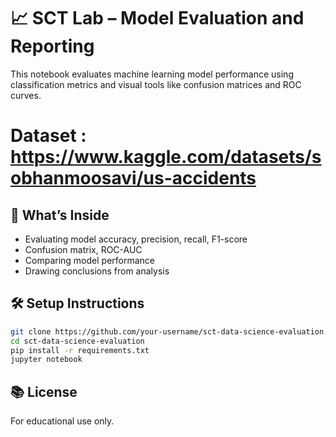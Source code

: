 # 📈 SCT Lab – Model Evaluation and Reporting

This notebook evaluates machine learning model performance using classification metrics and visual tools like confusion matrices and ROC curves.

# Dataset : https://www.kaggle.com/datasets/sobhanmoosavi/us-accidents

## 🚀 What’s Inside
- Evaluating model accuracy, precision, recall, F1-score
- Confusion matrix, ROC-AUC
- Comparing model performance
- Drawing conclusions from analysis

## 🛠 Setup Instructions

```bash
git clone https://github.com/your-username/sct-data-science-evaluation.git
cd sct-data-science-evaluation
pip install -r requirements.txt
jupyter notebook
```

## 📚 License
For educational use only.
